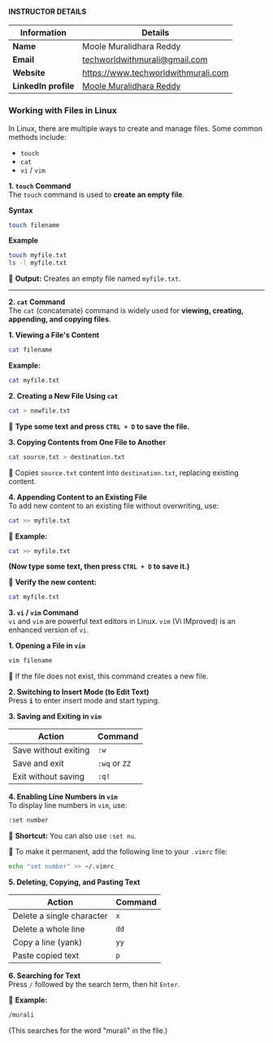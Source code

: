 #### INSTRUCTOR DETAILS

|  Information             | Details                                                                      |
|----------------------    |------------------------------------------------------------------------------|
| **Name**                 | Moole Muralidhara Reddy                                                      |
| **Email**                | techworldwithmurali@gmail.com                                                |
| **Website**              | https://www.techworldwithmurali.com               |
| **LinkedIn profile**     | [Moole Muralidhara Reddy](https://www.linkedin.com/in/moole-muralidhara-reddy) |

### **Working with Files in Linux**  

In Linux, there are multiple ways to create and manage files. Some common methods include:  
- `touch`
- `cat`
- `vi` / `vim`  

**1. `touch` Command**  
The `touch` command is used to **create an empty file**.  

**Syntax**  
```sh
touch filename
```  

**Example**  
```sh
touch myfile.txt
ls -l myfile.txt
```  
📌 **Output:** Creates an empty file named `myfile.txt`.  

---

**2. `cat` Command**  
The `cat` (concatenate) command is widely used for **viewing, creating, appending, and copying files**.  

**1. Viewing a File's Content**  
```sh
cat filename
```  
**Example:**  
```sh
cat myfile.txt
```  

**2. Creating a New File Using `cat`**  
```sh
cat > newfile.txt
```  
🔹 **Type some text and press `CTRL + D` to save the file.**  

**3. Copying Contents from One File to Another**  
```sh
cat source.txt > destination.txt
```  
🔹 Copies `source.txt` content into `destination.txt`, replacing existing content.  

**4. Appending Content to an Existing File**  
To add new content to an existing file without overwriting, use:  

```sh
cat >> myfile.txt
```  

🔹 **Example:**  
```sh
cat >> myfile.txt
```  
**(Now type some text, then press `CTRL + D` to save it.)**  

🔹 **Verify the new content:**  
```sh
cat myfile.txt
```  

**3. `vi` / `vim` Command**  
`vi` and `vim` are powerful text editors in Linux. `vim` (Vi IMproved) is an enhanced version of `vi`.  

**1. Opening a File in `vim`**  
```sh
vim filename
```  
🔹 If the file does not exist, this command creates a new file.  

**2. Switching to Insert Mode (to Edit Text)**  
Press **`i`** to enter insert mode and start typing.  

**3. Saving and Exiting in `vim`**  

| Action                     | Command  |
|----------------------------|----------|
| Save without exiting       | `:w`     |
| Save and exit              | `:wq` or `ZZ` |
| Exit without saving        | `:q!`    |

**4. Enabling Line Numbers in `vim`**  
To display line numbers in `vim`, use:  
```sh
:set number
```  
🔹 **Shortcut:** You can also use `:set nu`.  

🔹 To make it permanent, add the following line to your `.vimrc` file:  
```sh
echo "set number" >> ~/.vimrc
```

**5. Deleting, Copying, and Pasting Text**  

| Action                  | Command    |
|-------------------------|------------|
| Delete a single character | `x` |
| Delete a whole line | `dd` |
| Copy a line (yank) | `yy` |
| Paste copied text | `p` |

**6. Searching for Text**  
Press `/` followed by the search term, then hit `Enter`.  

🔹 **Example:**  
```sh
/murali
```  
(This searches for the word "murali" in the file.)  

